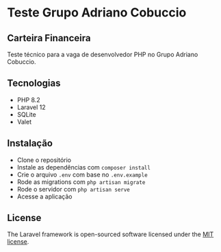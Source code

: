 # Teste Grupo Adriano Cobuccio

## Carteira Financeira

Teste técnico para a vaga de desenvolvedor PHP no Grupo Adriano Cobuccio.

## Tecnologias

-   PHP 8.2
-   Laravel 12
-   SQLite
-   Valet

## Instalação

-   Clone o repositório
-   Instale as dependências com `composer install`
-   Crie o arquivo `.env` com base no `.env.example`
-   Rode as migrations com `php artisan migrate`
-   Rode o servidor com `php artisan serve`
-   Acesse a aplicação

## License

The Laravel framework is open-sourced software licensed under the [MIT license](https://opensource.org/licenses/MIT).
